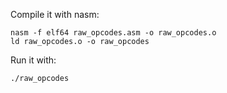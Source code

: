 Compile it with nasm:

```
nasm -f elf64 raw_opcodes.asm -o raw_opcodes.o
ld raw_opcodes.o -o raw_opcodes
```

Run it with:

```
./raw_opcodes
```
